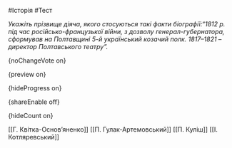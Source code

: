 #Історія #Тест

*Укажіть прізвище діяча, якого стосуються такі факти біографії:“1812 р. під час російсько-французької війни, з дозволу генерал-губернатора, сформував на Полтавщині 5-й український козачий полк. 1817–1821 – директор Полтавського театру”.*

{noChangeVote on}

{preview on}

{hideProgress on}

{shareEnable off}

{hideCount on}

[[Г. Квітка-Основ’яненко]]
[[П. Гулак-Артемовський]]
[[П. Куліш]]
[[І. Котляревський]]
